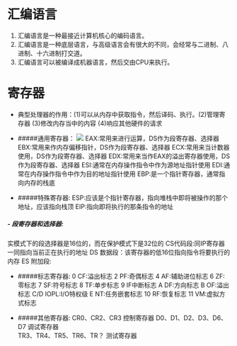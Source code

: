 # 汇编语言
1. 汇编语言是一种最接近计算机核心的编码语言。
2. 汇编语言是一种底层语言，与高级语言会有很大的不同，会经常与二进制、八进制、十六进制打交道。
3. 汇编语言可以被编译成机器语言，然后交由CPU来执行。
# 寄存器
- 典型处理器的作用：(1)可以从内存中获取指令，然后译码、执行。(2)管理寄存器 (3)修改内存当中的内容 (4)响应其他硬件的请求

- #####通用寄存器：
 ![](https://github.com/WitWindLuo/ctf_web/blob/master/src/1510726979294.png)
EAX:常用来进行运算，DS作为段寄存器、选择器
EBX:常用来作内存偏移指针，DS作为段寄存器、选择器
ECX:常用来当计数器使用，DS作为段寄存器、选择器
EDX:常用来当作EAX的溢出寄存器使用，DS作为段寄存器、选择器
ESI:通常在内存操作指令中作为源地址指针使用
EDI:通常在内存操作指令中作为目的地址指针使用
EBP:是一个指针寄存器，通常指向内存的栈底
 
- #####特殊寄存器:
ESP:应该是个指针寄存器，指向堆栈中即将被操作的那个地址，应该指向栈顶
EIP:指向即将执行的那条指令的地址
 
 ##### - 段寄存器和选择器:
实模式下的段选择器是16位的，而在保护模式下是32位的
CS代码段:同IP寄存器一同指向当前正在执行的地址
DS 数据段：该寄存器的低16位指向指令将要执行的内存
ES 附加段:
 
- #####标志寄存器:
0 CF:溢出标志
2 PF:奇偶标志
4 AF:辅助进位标志
6 ZF:零标志
7 SF:符号标志
8 TF:单步标志
9 IF中断标志
A DF:方向标志
B OF:溢出标志
C/D IOPL:I/O特权级
E NT:任务嵌套标志
10 RF:恢复标志
11 VM:虚拟方式标志
 
- #####其他寄存器:
CR0、CR2、CR3   控制寄存器
D0、D1、D2、D3、D6、D7  调试寄存器  
TR3、TR4、TR5、TR6、TR？  测试寄存器
 
 
 
 
 
